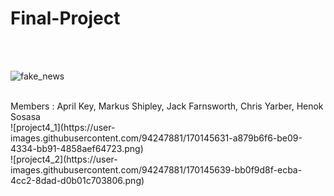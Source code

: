 # Final-Project
<br>
<br>


![fake_news](https://user-images.githubusercontent.com/94247881/169425898-55a8e59f-ef5e-4574-a611-9c38705b2675.jpg)

<br>
Members : April Key, 
Markus Shipley,
Jack Farnsworth,
Chris Yarber,
Henok Sosasa
<br>
![project4_1](https://user-images.githubusercontent.com/94247881/170145631-a879b6f6-be09-4334-bb91-4858aef64723.png)

<br>
![project4_2](https://user-images.githubusercontent.com/94247881/170145639-bb0f9d8f-ecba-4cc2-8dad-d0b01c703806.png)
